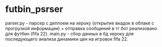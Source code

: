 # futbin_psrser
parser.py - парсер с деплоем на хероку (открытие вкадок в облаке с прогрузкой информации) + отправка сообщений в тг бот
реализовано для футбин (fifa 22).
main.py - сбор данных в бд хероку для последующего анализа динамики цен на игровок fifa 22.

